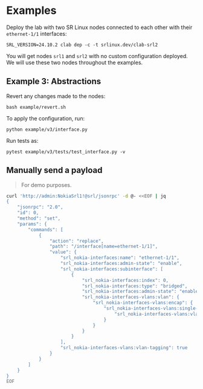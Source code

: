 # Examples

Deploy the lab with two SR Linux nodes connected to each other with their `ethernet-1/1` interfaces:

```
SRL_VERSION=24.10.2 clab dep -c -t srlinux.dev/clab-srl2
```

You will get nodes `srl1` and `srl2` with no custom configuration deployed. We will use these two nodes throughout the examples.

## Example 3: Abstractions

Revert any changes made to the nodes:

```
bash example/revert.sh
```

To apply the configuration, run:

```
python example/v3/interface.py
```

Run tests as:

```
pytest example/v3/tests/test_interface.py -v
```

## Manually send a payload

> For demo purposes.

```bash
curl 'http://admin:NokiaSrl1!@srl/jsonrpc' -d @- <<EOF | jq
{
    "jsonrpc": "2.0",
    "id": 0,
    "method": "set",
    "params": {
        "commands": [
            {
                "action": "replace",
                "path": "/interface[name=ethernet-1/1]",
                "value": {
                    "srl_nokia-interfaces:name": "ethernet-1/1",
                    "srl_nokia-interfaces:admin-state": "enable",
                    "srl_nokia-interfaces:subinterface": [
                        {
                            "srl_nokia-interfaces:index": 0,
                            "srl_nokia-interfaces:type": "bridged",
                            "srl_nokia-interfaces:admin-state": "enable",
                            "srl_nokia-interfaces-vlans:vlan": {
                                "srl_nokia-interfaces-vlans:encap": {
                                    "srl_nokia-interfaces-vlans:single-tagged": {
                                        "srl_nokia-interfaces-vlans:vlan-id": 100
                                    }
                                }
                            }
                        }
                    ],
                    "srl_nokia-interfaces-vlans:vlan-tagging": true
                }
            }
        ]
    }
}
EOF
```
